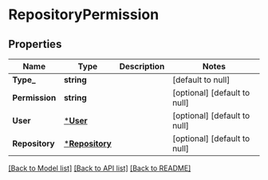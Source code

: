 # RepositoryPermission

## Properties
Name | Type | Description | Notes
------------ | ------------- | ------------- | -------------
**Type_** | **string** |  | [default to null]
**Permission** | **string** |  | [optional] [default to null]
**User** | [***User**](user.md) |  | [optional] [default to null]
**Repository** | [***Repository**](repository.md) |  | [optional] [default to null]

[[Back to Model list]](../README.md#documentation-for-models) [[Back to API list]](../README.md#documentation-for-api-endpoints) [[Back to README]](../README.md)


